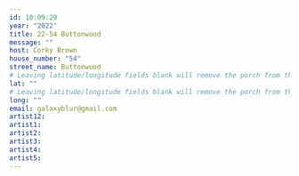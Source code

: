 ```yaml
---
id: 10:09:29
year: "2022"
title: 22-54 Buttonwood
message: ""
host: Corky Brown
house_number: "54"
street_name: Buttonwood
# Leaving latitude/longitude fields blank will remove the porch from the Porchfest map.
lat: ""
# Leaving latitude/longitude fields blank will remove the porch from the Porchfest map.
long: ""
email: galaxyblur@gmail.com
artist12:
artist1:
artist2: 
artist3: 
artist4: 
artist5: 
---
```

